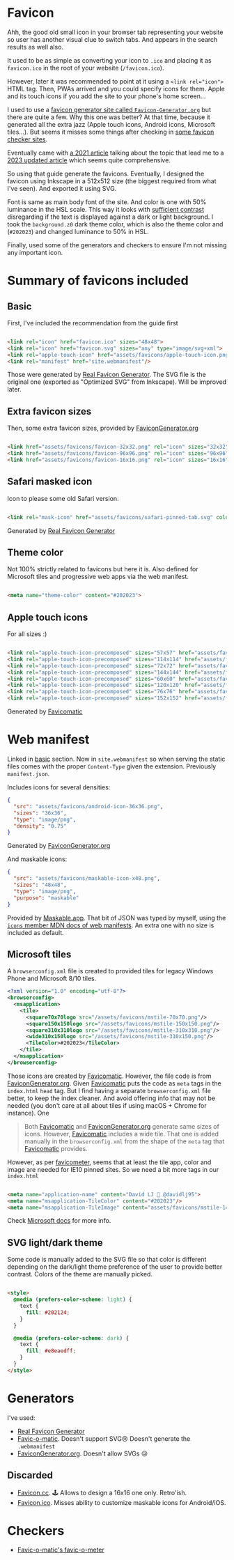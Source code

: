 # Favicon

Ahh, the good old small icon in your browser tab representing your website so user has another visual clue to switch tabs. And appears in the search results as well also.

It used to be as simple as converting your icon to `.ico` and placing it as `favicon.ico` in the root of your website (`/favicon.ico`).

However, later it was recommended to point at it using a `<link rel="icon">` HTML tag. Then, PWAs arrived and you could specify icons for them. Apple and its touch icons if you add the site to your phone's home screen...

I used to use a [favicon generator site called `Favicon-Generator.org`][favicon-generator-org] but there are quite a few. Why this one was better? At that time, because it generated all the extra jazz (Apple touch icons, Android icons, Microsoft tiles...). But seems it misses some things after checking in [some favicon checker sites](#checkers).

Eventually came with [a 2021 article](https://www.leereamsnyder.com/blog/favicons-in-2021) talking about the topic that lead me to a [2023 updated article](https://dev.to/masakudamatsu/favicon-nightmare-how-to-maintain-sanity-3al7) which seems quite comprehensive.

So using that guide generate the favicons. Eventually, I designed the favicon using Inkscape
in a 512x512 size (the biggest required from what I've seen). And exported it using SVG.

Font is same as main body font of the site. And color is one with 50% luminance in the HSL scale. This way it looks with [sufficient contrast](https://coolors.co/contrast-checker/7a7a85-ffffff) disregarding if the text is displayed against a dark or light background. I took the `background.z0` dark theme color, which is also the theme color and (`#202023`) and changed luminance to 50% in HSL.

Finally, used some of the generators and checkers to ensure I'm not missing any important icon.

# Summary of favicons included

## Basic

First, I've included the recommendation from the guide first

```html

<link rel="icon" href="favicon.ico" sizes="48x48">
<link rel="icon" href="favicon.svg" sizes="any" type="image/svg+xml">
<link rel="apple-touch-icon" href="assets/favicons/apple-touch-icon.png"/>
<link rel="manifest" href="site.webmanifest"/>
```

Those were generated by [Real Favicon Generator][real-favicon-generator]. The SVG file is the original one (exported as "Optimized SVG" from Inkscape). Will be improved later.

## Extra favicon sizes

Then, some extra favicon sizes, provided by [FaviconGenerator.org][favicon-generator-org]

```html 

<link href="assets/favicons/favicon-32x32.png" rel="icon" sizes="32x32" type="image/png">
<link href="assets/favicons/favicon-96x96.png" rel="icon" sizes="96x96" type="image/png">
<link href="assets/favicons/favicon-16x16.png" rel="icon" sizes="16x16" type="image/png">
```

## Safari masked icon

Icon to please some old Safari version.

```html

<link rel="mask-icon" href="assets/favicons/safari-pinned-tab.svg" color="#202023">
```

Generated by [Real Favicon Generator][real-favicon-generator]

## Theme color

Not 100% strictly related to favicons but here it is. Also defined for Microsoft tiles and progressive web apps via the web manifest.

```html

<meta name="theme-color" content="#202023">
```

## Apple touch icons

For all sizes :)

```html

<link rel="apple-touch-icon-precomposed" sizes="57x57" href="assets/favicons/apple-touch-icon-57x57.png"/>
<link rel="apple-touch-icon-precomposed" sizes="114x114" href="assets/favicons/apple-touch-icon-114x114.png"/>
<link rel="apple-touch-icon-precomposed" sizes="72x72" href="assets/favicons/apple-touch-icon-72x72.png"/>
<link rel="apple-touch-icon-precomposed" sizes="144x144" href="assets/favicons/apple-touch-icon-144x144.png"/>
<link rel="apple-touch-icon-precomposed" sizes="60x60" href="assets/favicons/apple-touch-icon-60x60.png"/>
<link rel="apple-touch-icon-precomposed" sizes="120x120" href="assets/favicons/apple-touch-icon-120x120.png"/>
<link rel="apple-touch-icon-precomposed" sizes="76x76" href="assets/favicons/apple-touch-icon-76x76.png"/>
<link rel="apple-touch-icon-precomposed" sizes="152x152" href="assets/favicons/apple-touch-icon-152x152.png"/>
```

Generated by [Favicomatic][favicomatic]

# Web manifest

Linked in [basic](#basic) section. Now in `site.webmanifest` so when serving the static files comes with the proper `Content-Type` given the extension. Previously `manifest.json`.

Includes icons for several densities:

```json
{
  "src": "assets/favicons/android-icon-36x36.png",
  "sizes": "36x36",
  "type": "image/png",
  "density": "0.75"
}
```

Generated by [FaviconGenerator.org][favicon-generator-org]

And maskable icons:

```json
{
  "src": "assets/favicons/maskable-icon-x48.png",
  "sizes": "48x48",
  "type": "image/png",
  "purpose": "maskable"
}
```

Provided by [Maskable.app](https://maskable.app). That bit of JSON was typed by myself, using the [`icons` member MDN docs of web manifests](https://developer.mozilla.org/en-US/docs/Web/Manifest/icons). An extra one with no size is included as default.

## Microsoft tiles

A `browserconfig.xml` file is created to provided tiles for legacy Windows Phone and Microsoft 8/10 tiles.

```xml
<?xml version="1.0" encoding="utf-8"?>
<browserconfig>
  <msapplication>
    <tile>
      <square70x70logo src="/assets/favicons/mstile-70x70.png"/>
      <square150x150logo src="/assets/favicons/mstile-150x150.png"/>
      <square310x310logo src="/assets/favicons/mstile-310x310.png"/>
      <wide310x150logo src="/assets/favicons/mstile-310x150.png"/>
      <TileColor>#202023</TileColor>
    </tile>
  </msapplication>
</browserconfig>
```

Those icons are created by [Favicomatic][favicomatic]. However, the file code is from [FaviconGenerator.org][favicon-generator-org]. Given [Favicomatic][favicomatic] puts the code as `meta` tags in the `index.html` `head` tag. But I find having a separate `browserconfig.xml` file better, to keep the index cleaner. And avoid offering info that may not be needed (you don't care at all about tiles if using macOS + Chrome for instance). One

> Both [Favicomatic][favicomatic] and [FaviconGenerator.org][favicon-generator-org] generate same sizes of icons. However, [Favicomatic][favicomatic] includes a wide tile. That one is added manually in the `browserconfig.xml` from the shape of the `meta` tag that [Favicomatic][favicomatic] provides.

However, as per [favicometer][favicometer], seems that at least the tile app, color and image are needed for IE10 pinned sites. So we need a bit more tags in our `index.html`

```html

<meta name="application-name" content="David LJ 🔗 @davidlj95">
<meta name="msapplication-TileColor" content="#202023"/>
<meta name="msapplication-TileImage" content="assets/favicons/mstile-144x144.png"/>
```

Check [Microsoft docs](https://learn.microsoft.com/en-us/previous-versions/windows/internet-explorer/ie-developer/samples/dn455106(v=vs.85)?redirectedfrom=MSDN) for more info.

## SVG light/dark theme

Some code is manually added to the SVG file so that color is different depending on the dark/light theme preference of the user to provide better contrast. Colors of the theme are manually picked.

```html

<style>
  @media (prefers-color-scheme: light) {
    text {
      fill: #202124;
    }
  }

  @media (prefers-color-scheme: dark) {
    text {
      fill: #e8eaedff;
    }
  }
</style>
```

# Generators

I've used:

- [Real Favicon Generator][real-favicon-generator]
- [Favic-o-matic][favicomatic]. Doesn't support SVG😢 Doesn't generate the `.webmanifest`
- [FaviconGenerator.org][favicon-generator-org]. Doesn't allow SVGs 😢

## Discarded

- [Favicon.cc](https://www.favicon.cc/). 🕹️ Allows to design a 16x16 one only. Retro'ish.
- [Favicon.ico](https://favicon.io/favicon-converter/). Misses ability to customize maskable icons for Android/iOS.

# Checkers

- [Favic-o-matic's favic-o-meter][favicometer]

[favicon-generator-org]: https://www.favicon-generator.org/

[favicomatic]: https://favicomatic.com/

[real-favicon-generator]: https://realfavicongenerator.net/

[favicometer]: https://favicomatic.com/favicon-test
